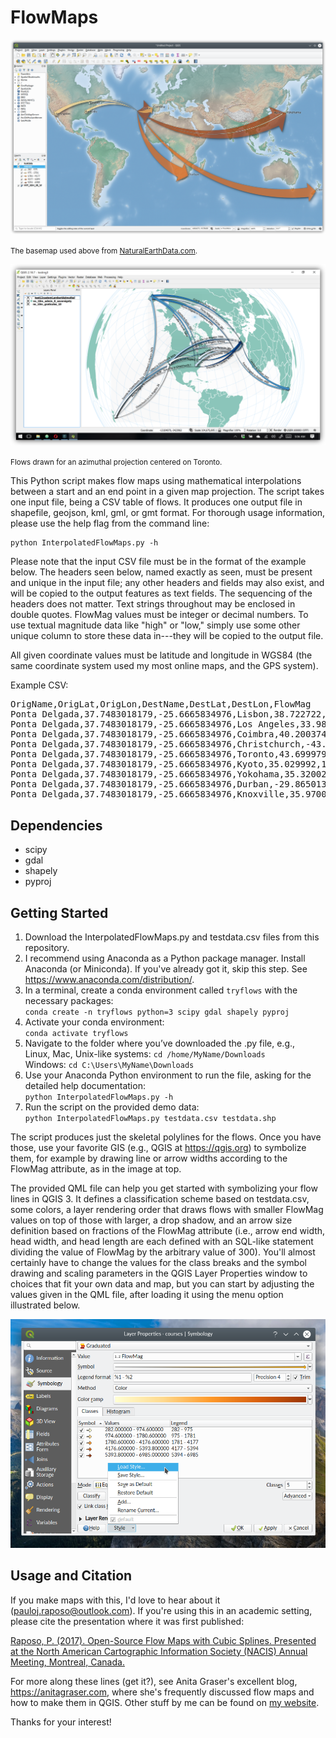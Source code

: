 # FlowMaps

<img src="figures/example1.png" width="1000"><br>

<small>The basemap used above from <a href="www.naturalearthdata.com" target="_blank">NaturalEarthData.com</a>.</small>

<img src="figures/example2.png" width="1000"><br>

<small>Flows drawn for an azimuthal projection centered on Toronto.</small>

This Python script makes flow maps using mathematical interpolations between a start and an end point in a given map projection. The script takes one input file, being a CSV table of flows. It produces one output file in shapefile, geojson, kml, gml, or gmt format. For thorough usage information, please use the help flag from the command line:

```
python InterpolatedFlowMaps.py -h
```

Please note that the input CSV file must be in the format of the example below.  The headers seen below, named exactly as seen, must be present and unique in the input file; any other headers and fields may also exist, and will be copied to the output features as text fields. The sequencing of the headers does not matter.  Text strings throughout may be enclosed in double quotes.  FlowMag values must be integer or decimal numbers.  To use textual magnitude data like "high" or "low," simply use some other unique column to store these data in---they will be copied to the output file.

All given coordinate values must be latitude and longitude in WGS84 (the same coordinate system used my most online maps, and the GPS system).

Example CSV:

<pre>
OrigName,OrigLat,OrigLon,DestName,DestLat,DestLon,FlowMag
Ponta Delgada,37.7483018179,-25.6665834976,Lisbon,38.722722,-9.144866,6013
Ponta Delgada,37.7483018179,-25.6665834976,Los Angeles,33.9899782,-118.179980,1661
Ponta Delgada,37.7483018179,-25.6665834976,Coimbra,40.200374,-8.416680,2259
Ponta Delgada,37.7483018179,-25.6665834976,Christchurch,-43.535031,172.630020,4656
Ponta Delgada,37.7483018179,-25.6665834976,Toronto,43.699979,-79.420020,584
Ponta Delgada,37.7483018179,-25.6665834976,Kyoto,35.029992,135.749997,282
Ponta Delgada,37.7483018179,-25.6665834976,Yokohama,35.320026,139.580048,6985
Ponta Delgada,37.7483018179,-25.6665834976,Durban,-29.865013,30.980010,4981
Ponta Delgada,37.7483018179,-25.6665834976,Knoxville,35.970012,-83.920030,1235
</pre>

## Dependencies

* scipy
* gdal
* shapely
* pyproj


## Getting Started

1. Download the InterpolatedFlowMaps.py and testdata.csv files from this repository.  
2. I recommend using Anaconda as a Python package manager. Install Anaconda (or Miniconda). If you've already got it, skip this step. See https://www.anaconda.com/distribution/.  
3. In a terminal, create a conda environment called `tryflows` with the necessary packages:  
`conda create -n tryflows python=3 scipy gdal shapely pyproj`
4. Activate your conda environment:  
`conda activate tryflows`  
5. Navigate to the folder where you’ve downloaded the .py file, e.g.,  
Linux, Mac, Unix-like systems: `cd /home/MyName/Downloads`  
Windows: `cd C:\Users\MyName\Downloads`  
6. Use your Anaconda Python environment to run the file, asking for the detailed help documentation:  
`python InterpolatedFlowMaps.py -h`  
7. Run the script on the provided demo data:  
`python InterpolatedFlowMaps.py testdata.csv testdata.shp`  

The script produces just the skeletal polylines for the flows. Once you have those, use your favorite GIS (e.g., QGIS at <a href="https://qgis.org" target="_blank">https://qgis.org</a>) to symbolize them, for example by drawing line or arrow widths according to the FlowMag attribute, as in the image at top.

The provided QML file can help you get started with symbolizing your flow lines in QGIS 3. It defines a classification scheme based on testdata.csv, some colors, a layer rendering order that draws flows with smaller FlowMag values on top of those with larger, a drop shadow, and an arrow size definition based on fractions of the FlowMag attribute (i.e., arrow end width, head width, and head length are each defined with an SQL-like statement dividing the value of FlowMag by the arbitrary value of 300). You'll almost certainly have to change the values for the class breaks and the symbol drawing and scaling parameters in the QGIS Layer Properties window to choices that fit your own data and map, but you can start by adjusting the values given in the QML file, after loading it using the menu option illustrated below.

<img src="figures/qmlloadscreencap.png"><br>

## Usage and Citation

If you make maps with this, I'd love to hear about it (pauloj.raposo@outlook.com). If you're using this in an academic setting, please cite the presentation where it was first published:

<a href="https://www.youtube.com/watch?v=6rPWODqNpvg" target="_block">Raposo, P. (2017). Open-Source Flow Maps with Cubic Splines. Presented at the North American Cartographic Information Society (NACIS) Annual Meeting, Montreal, Canada.</a>

For more along these lines (get it?), see Anita Graser's excellent blog, <a href="https://anitagraser.com" target="_blank">https://anitagraser.com</a>, where she's frequently discussed flow maps and how to make them in QGIS. Other stuff by me can be found on <a href="https://paulojraposo.github.io" target="_blank">my website</a>.

Thanks for your interest!
